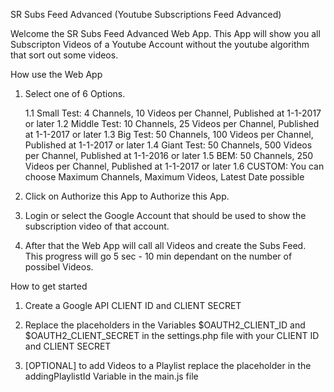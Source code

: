 SR Subs Feed Advanced
(Youtube Subscriptions Feed Advanced)

Welcome the SR Subs Feed Advanced Web App.
This App will show you all Subscripton Videos of a Youtube Account without the youtube algorithm that sort out some videos.

How use the Web App

1. Select one of 6 Options.

    1.1 Small Test: 4 Channels, 10 Videos per Channel, Published at 1-1-2017 or later
    1.2 Middle Test: 10 Channels, 25 Videos per Channel, Published at 1-1-2017 or later
    1.3 Big Test: 50 Channels, 100 Videos per Channel, Published at 1-1-2017 or later
    1.4 Giant Test: 50 Channels, 500 Videos per Channel, Published at 1-1-2016 or later
    1.5 BEM: 50 Channels, 250 Videos per Channel, Published at 1-1-2017 or later
    1.6 CUSTOM: You can choose Maximum Channels, Maximum Videos, Latest Date possible

2. Click on Authorize this App to Authorize this App.

3. Login or select the Google Account that should be used to show the subscription video of that account.

4. After that the Web App will call all Videos and create the Subs Feed. 
    This progress will go 5 sec - 10 min dependant on the number of possibel Videos.

How to get started

1. Create a Google API CLIENT ID and CLIENT SECRET

2. Replace the placeholders in the Variables $OAUTH2_CLIENT_ID and $OAUTH2_CLIENT_SECRET in the settings.php file with your CLIENT ID and CLIENT SECRET

3. [OPTIONAL] to add Videos to a Playlist replace the placeholder in the addingPlaylistId Variable in the main.js file
